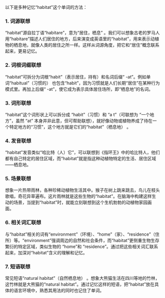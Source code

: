 以下是多种记忆“habitat”这个单词的方法：
### 1. 词源联想
“habitat”源自拉丁语“habitare”，意为“居住，栖息” 。我们可以想象古老的罗马人用“habitare”描述人们居住的地方，后来演变成英语里的“habitat”，用来表示动植物的栖息地，就像人类的居住之所一样。这样从词源角度，把它和“居住”概念联系起来，更易记忆。 
### 2. 词根词缀联想 
“habitat”可拆分为词根“habit”（表示居住，持有）和名词后缀“ -at”。例如单词“habitual”（习惯的） 也包含“habit”，因为习惯就是人们长期“居住”在某种行为模式里。再加上后缀“ -at”，使它成为表示具体居住场所，即“栖息地”的名词。
### 3. 词形联想 
“habitat”这个词形状上可以拆分成 “habit”（习惯）和 “a t”（可联想为 “一个地方”，虽然 “at” 本身并非此意，但可帮助联想），就好像动物或植物养成了待在一个特定地方的“习惯”，这个地方就是它们的“habitat”（栖息地） 。
### 4. 发音联想 
“habitat”发音类似“哈比特（人）它”，可以联想到《指环王》中的哈比特人，他们都有自己特定的居住区域，而“habitat”就是指这种动植物特定的生活、居住区域——栖息地。
### 5. 场景联想 
想象一片热带雨林，各种珍稀动植物生活其中。猴子在树上跳来跳去，鸟儿在枝头歌唱，奇花异草遍布。这片雨林就是这些生物的“habitat”。在脑海中构建这样生动的场景，当提到“habitat”时，就能立刻联想到这个生机勃勃的动植物家园画面。 
### 6. 相关词汇联想 
与“habitat”相关的词有“environment”（环境）、“home”（家）、“residence”（住所）等。“environment”强调周边的自然和社会条件，而“habitat”更侧重生物生存繁衍的特定区域，类似生物的 “home”和 “residence”。通过把这些相关词汇联系起来，加深对“habitat”含义的理解和记忆。 
### 7. 短语联想 
常见短语“natural habitat”（自然栖息地） 。想象大熊猫生活在四川等地的竹林，这竹林就是大熊猫的“natural habitat”。通过记忆这样的短语，把“habitat”放在具体的语言环境中，熟悉其用法的同时也记住了单词。 